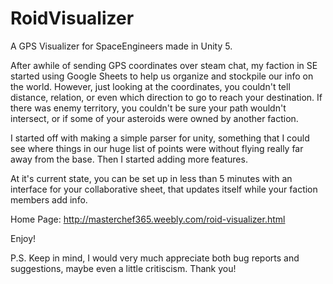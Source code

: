 # RoidVisualizer
A GPS Visualizer for SpaceEngineers made in Unity 5.

After awhile of sending GPS coordinates over steam chat, my faction in SE started using Google Sheets to help us organize and stockpile our info on the world. However, just looking at the coordinates, you couldn't tell distance, relation, or even which direction to go to reach your destination. If there was enemy territory, you couldn't be sure your path wouldn't intersect, or if some of your asteroids were owned by another faction.

I started off with making a simple parser for unity, something that I could see where things in our huge list of points were without flying really far away from the base. Then I started adding more features. 

At it's current state, you can be set up in less than 5 minutes with an interface for your collaborative sheet, that updates itself while your faction members add info. 

Home Page: http://masterchef365.weebly.com/roid-visualizer.html

Enjoy! 

P.S. Keep in mind, I would very much appreciate both bug reports and suggestions, maybe even a little critiscism. Thank you!
